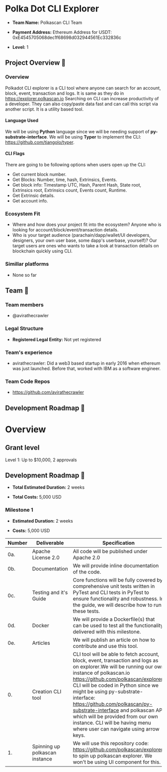 # Polka Dot CLI Explorer

*  **Team Name:** Polkascan CLI Team

*  **Payment Address:** Ethereum Address for USDT: 0xE4545705068dec1f68698d032944561Ec332836c

*  **Level:** 1


## Project Overview :page_facing_up:

### Overview

Polkadot CLI explorer is a CLI tool where anyone can search for an account, block, event, transaction and logs. It is same as they do in https://explorer.polkascan.io Searching on CLI can increase productivity of a developer. They can also copy/paste data fast and can call this script via another script. It is a utility based tool.

#### Language Used
We will be using **Python** language since we will be needing support of **py-substrate-interface**.
We will be using **Typer** to implement the CLI: https://github.com/tiangolo/typer.

#### CLI Flags

There are going to be following options when users open up the CLI:
 - Get current block number.
 - Get Blocks: Number, time, hash, Extrinsics, Events.
 - Get block info: Timestamp UTC, Hash, Parent Hash, State root, Extrinsics root, Extrinsics count, Events count, Runtime.
 - Get Extrinsic details.
 - Get account info.

### Ecosystem Fit
 - Where and how does your project fit into the ecosystem?
Anyone who is looking for account/block/event/transaction details.
 - Who is your target audience (parachain/dapp/wallet/UI developers, designers, your own user base, some dapp's userbase, yourself)?
Our target users are ones who wants to take a look at transaction details on blockchain quickly using CLI.
  

### Simillar platforms

- None so far


## Team :busts_in_silhouette:

### Team members

* @avirathecrawler

### Legal Structure

*  **Registered Legal Entity:** Not yet registered

### Team's experience

* avirathecrawler: Did a web3 based startup in early 2016 when ethereum was just launched. Before that, worked with IBM as a software engineer.

### Team Code Repos

* https://github.com/avirathecrawler

## Development Roadmap :nut_and_bolt:

# Overview

## Grant level

Level 1: Up to $10,000, 2 approvals


## Development Roadmap :nut_and_bolt:

*  **Total Estimated Duration:** 2 weeks

*  **Total Costs:** 5,000 USD

### Milestone 1

*  **Estimated Duration:** 2 weeks

*  **Costs:** 5,000 USD


| Number | Deliverable | Specification |
| ------------- | ------------- | ------------- |
| 0a. | Apache License 2.0 | All code will be published under Apache 2.0 |
| 0b. | Documentation | We will provide inline documentation of the code. |
| 0c. | Testing and it's Guide | Core functions will be fully covered by comprehensive unit tests written in PyTest and CLI tests in PyTest to ensure functionality and robustness. In the guide, we will describe how to run these tests. |
| 0d. | Docker | We will provide a Dockerfile(s) that can be used to test all the functionality delivered with this milestone. |
| 0e. | Articles | We will publish an article on how to contribute and use this tool. |
| 0. | Creation CLI tool | CLI tool will be able to fetch account, block, event, transaction and logs as on explorer.We will be running our own instance of polkascan.io https://github.com/polkascan/explorer. CLI will be coded in Python since we might be using py-substrate-interface: https://github.com/polkascan/py-substrate-interface and polkascan API which will be provided from our own instance. CLI will be having menu where user can navigate using arrow keys. |
| 1. | Spinning up polkascan instance | We will use this repository code: https://github.com/polkascan/explorer to spin up polkascan explorer. We won't be using UI component for this. |
